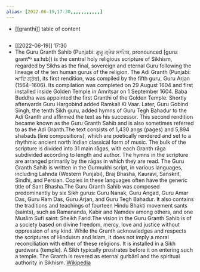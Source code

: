 ```yaml
---
alias: [2022-06-19,17:30,,,,,,,,,,,]
---
```

- [[granthi]]
table of content
```toc
```

- [[2022-06-19]] 17:30
- The Guru Granth Sahib (Punjabi: ਗੁਰੂ ਗ੍ਰੰਥ ਸਾਹਿਬ, pronounced [ɡʊɾuː ɡɾəntʰᵊ saːhɪb]) is the central holy religious scripture of Sikhism, regarded by Sikhs as the final, sovereign and  eternal Guru following the lineage of the ten human gurus of the religion. The Adi Granth (Punjabi: ਆਦਿ ਗ੍ਰੰਥ), its first rendition, was compiled by the fifth guru, Guru Arjan (1564–1606). Its compilation was completed on 29 August 1604 and first installed inside Golden Temple in Amritsar on 1 September 1604. Baba Buddha was appointed the first Granthi of the Golden Temple. Shortly afterwards Guru Hargobind added Ramkali Ki Vaar. Later, Guru Gobind Singh, the tenth Sikh guru, added hymns of Guru Tegh Bahadur to the Adi Granth and affirmed the text as his successor. This second rendition became known as the Guru Granth Sahib and is also sometimes referred to as the Adi Granth.The text consists of 1,430 angs (pages) and 5,894 shabads (line compositions), which are poetically rendered and set to a rhythmic ancient north Indian classical form of music. The bulk of the scripture is divided into 31 main rāgas, with each Granth rāga subdivided according to length and author. The hymns in the scripture are arranged primarily by the rāgas in which they are read. The Guru Granth Sahib is written in the Gurmukhi script, in various languages, including Lahnda (Western Punjabi), Braj Bhasha, Kauravi, Sanskrit, Sindhi, and Persian. Copies in these languages often have the generic title of Sant Bhasha.The Guru Granth Sahib was composed predominantly by six Sikh gurus: Guru Nanak, Guru Angad, Guru Amar Das, Guru Ram Das, Guru Arjan, and Guru Tegh Bahadur. It also contains the traditions and teachings of fourteen Hindu Bhakti movement sants (saints), such as Ramananda, Kabir and Namdev among others, and one Muslim Sufi saint: Sheikh Farid.The vision in the Guru Granth Sahib is of a society based on divine freedom, mercy, love and justice without oppression of any kind. While the Granth acknowledges and respects the scriptures of Hinduism and Islam, it does not imply a moral reconciliation with either of these religions. It is installed in a Sikh gurdwara (temple). A Sikh typically prostrates before it on entering such a temple. The Granth is revered as eternal gurbānī and the spiritual authority in Sikhism.
[Wikipedia](https://en.wikipedia.org/wiki/Guru%20Granth%20Sahib)